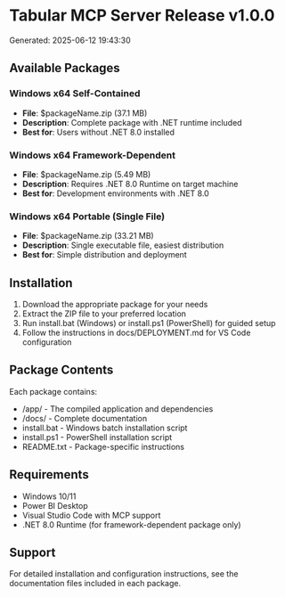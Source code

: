 ﻿# Tabular MCP Server Release v1.0.0

Generated: 2025-06-12 19:43:30

## Available Packages

### Windows x64 Self-Contained
- **File**: $packageName.zip (37.1 MB)
- **Description**: Complete package with .NET runtime included
- **Best for**: Users without .NET 8.0 installed

### Windows x64 Framework-Dependent
- **File**: $packageName.zip (5.49 MB)
- **Description**: Requires .NET 8.0 Runtime on target machine
- **Best for**: Development environments with .NET 8.0

### Windows x64 Portable (Single File)
- **File**: $packageName.zip (33.21 MB)
- **Description**: Single executable file, easiest distribution
- **Best for**: Simple distribution and deployment

## Installation

1. Download the appropriate package for your needs
2. Extract the ZIP file to your preferred location
3. Run install.bat (Windows) or install.ps1 (PowerShell) for guided setup
4. Follow the instructions in docs/DEPLOYMENT.md for VS Code configuration

## Package Contents

Each package contains:
- /app/ - The compiled application and dependencies
- /docs/ - Complete documentation
- install.bat - Windows batch installation script
- install.ps1 - PowerShell installation script
- README.txt - Package-specific instructions

## Requirements

- Windows 10/11
- Power BI Desktop
- Visual Studio Code with MCP support
- .NET 8.0 Runtime (for framework-dependent package only)

## Support

For detailed installation and configuration instructions, see the documentation files included in each package.
